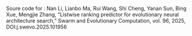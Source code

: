 Soure code for :
Nan Li, Lianbo Ma, Rui Wang, Shi Cheng, Yanan Sun, Bing Xue, Mengjie Zhang, “Listwise ranking predictor for evolutionary neural architecture search,” Swarm and Evolutionary Computation, vol. 96, 2025, DOI:j.swevo.2025.101956
